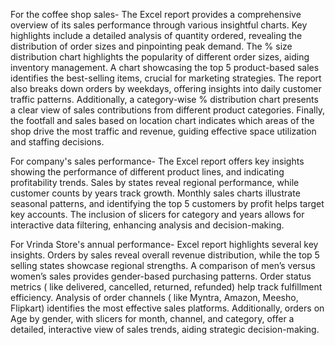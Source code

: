 For the coffee shop sales- The Excel report provides a comprehensive overview of its sales performance through various insightful charts. 
Key highlights include a detailed analysis of quantity ordered, revealing the distribution of order sizes and pinpointing peak demand. 
The % size distribution chart highlights the popularity of different order sizes, aiding inventory management. 
A chart showcasing the top 5 product-based sales identifies the best-selling items, crucial for marketing strategies. 
The report also breaks down orders by weekdays, offering insights into daily customer traffic patterns. Additionally, a category-wise % distribution chart presents a clear view of sales contributions from different product categories. 
Finally, the footfall and sales based on location chart indicates which areas of the shop drive the most traffic and revenue, guiding effective space utilization and staffing decisions.

For company's sales performance- The Excel report offers key insights showing the performance of different product lines, and indicating profitability trends.
Sales by states reveal regional performance, while customer counts by years track growth. 
Monthly sales charts illustrate seasonal patterns, and identifying the top 5 customers by profit helps target key accounts. 
The inclusion of slicers for category and years allows for interactive data filtering, enhancing analysis and decision-making.

For Vrinda Store's annual performance- Excel report highlights several key insights. 
Orders by sales reveal overall revenue distribution, while the top 5 selling states showcase regional strengths. 
A comparison of men’s versus women’s sales provides gender-based purchasing patterns. 
Order status metrics ( like delivered, cancelled, returned, refunded) help track fulfillment efficiency. 
Analysis of order channels ( like Myntra, Amazon, Meesho, Flipkart) identifies the most effective sales platforms. 
Additionally, orders on Age by gender, with slicers for month, channel, and category, offer a detailed, interactive view of sales trends, aiding strategic decision-making.













